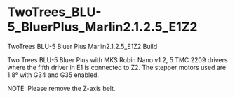 # TwoTrees_BLU-5_BluerPlus_Marlin2.1.2.5_E1Z2

TwoTrees BLU-5 Bluer Plus Marlin2.1.2.5_E1Z2 Build

Two Trees BLU-5 Bluer Plus with MKS Robin Nano v1.2, 5 TMC 2209 drivers where the fifth driver in E1 is connected to Z2. The stepper motors used are 1.8° with G34 and G35 enabled.

NOTE: Please remove the Z-axis belt.
